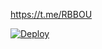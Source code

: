 https://t.me/RBBOU

[![Deploy](https://www.herokucdn.com/deploy/button.svg)](https://heroku.com/deploy?template=https://github.com/rusyaf3/sezzr)
